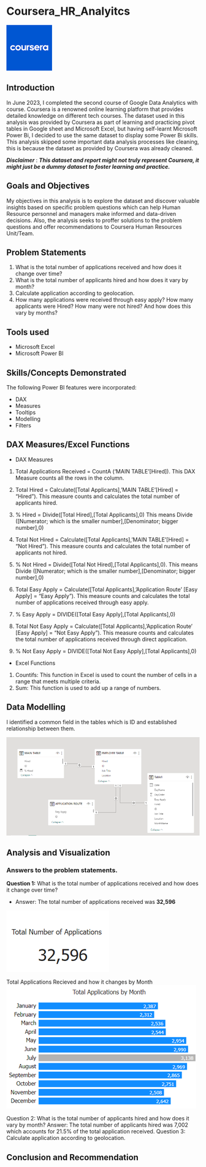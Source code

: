 # Coursera_HR_Analyitcs

![](download.png)

## Introduction 
In June 2023, I completed the second course of Google Data Analytics with course. Coursera is a renowned online learning platform that provides detailed knowledge on different tech courses.
The dataset used in this analysis was provided by Coursera as part of learning and practicing pivot tables in Google sheet and Microsoft Excel, but having self-learnt Microsoft Power Bi, I decided to use the same dataset to display some Power Bi skills.
This analysis skipped some important data analysis processes like cleaning, this is because the dataset as provided by Coursera was already cleaned.

**_Disclaimer_** : **_This dataset and report might not truly represent Coursera, it might just be a dummy dataset to foster learning and practice._**

## Goals and Objectives 
My objectives in this analysis is to explore the dataset and discover valuable insights based on specific problem questions which can help Human Resource personnel and managers make informed and data-driven decisions. 
Also, the analysis seeks to proffer solutions to the problem questions and offer recommendations to Coursera Human Resources Unit/Team.
## Problem Statements
1. What is the total number of applications received and how does it change over time?
2. What is the total number of applicants hired and how does it vary by month?
3. Calculate application according to geolocation.
4. How many applications were received through easy apply? How many applicants were Hired? How many were not hired? And how does this vary by months?
## Tools used
- Microsoft Excel
- Microsoft Power BI
  
## Skills/Concepts Demonstrated
The following Power BI features were incorporated:
- DAX
- Measures
- Tooltips
- Modelling
- Filters
  
## DAX Measures/Excel Functions
- DAX Measures
1.	Total Applications Received = CountA (‘MAIN TABLE’[Hired]). 
This DAX Measure counts all the rows in the column.

2.	Total Hired = Calculate([Total Applicants],’MAIN TABLE’[Hired] = “Hired”). 
This measure counts and calculates the total number of applicants hired.

3.	% Hired = Divide([Total Hired],[Total Applicants],0)
This means Divide ([Numerator; which is the smaller number],[Denominator; bigger number],0)

4.	Total Not Hired = Calculate([Total Applicants],’MAIN TABLE’[Hired] =  “Not Hired”). 
	This measure counts and calculates the total number of applicants not hired.

5.	% Not Hired = Divide([Total Not Hired],[Total Applicants],0). 
This means Divide ([Numerator; which is the smaller number],[Denominator; bigger number],0)

6. Total Easy Apply = Calculate([Total Applicants],’Application Route’ [Easy Apply] =  “Easy Apply”). 
This measure counts and calculates the total number of applications received through easy apply.

7.	% Easy Apply = DIVIDE([Total Easy Apply],[Total Applicants],0)
	
8.	Total Not Easy Apply = Calculate([Total Applicants],’Application Route’ [Easy Apply] =  “Not Easy Apply”). 
This measure counts and calculates the total number of applications received through direct application.

9.	% Not Easy Apply = DIVIDE([Total Not Easy Apply],[Total Applicants],0)

- Excel Functions
1.	Countifs: This function in Excel is used to count the number of cells in a range that meets multiple criteria.
2.	Sum: This function is used to add up a range of numbers.
   
## Data Modelling
I identified a common field in the tables which is ID and established relationship between them.

![](Data_Modelling.png)

## Analysis and Visualization
### Answers to the problem statements.
**Question 1:** What is the total number of applications received and how does it change over time?
- Answer: The total number of applications received was **32,596**
  
![](Total_Number_of_Application.png)

Total Applications Recieved and how it changes by Month
 ![](Total_Application_by_Month1.png)  
  
Question 2: What is the total number of applicants hired and how does it vary by month?
Answer: The total number of applicants hired was 7,002 which accounts for 21.5% of the total application received.
Question 3: Calculate application according to geolocation.

## Conclusion and Recommendation





